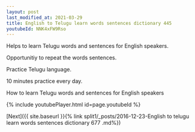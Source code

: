 ```yaml
---
layout: post
last_modified_at: 2021-03-29
title: English to Telugu learn words sentences dictionary 445 
youtubeId: NNK4xFW9Rso
---
```

 
 
Helps to learn Telugu words and sentences for English speakers.

Opportunitiy to repeat the words sentences. 

Practice Telugu language. 
 
10 minutes practice every day. 
 
How to learn Telugu words and sentences for English speakers 
 
{% include youtubePlayer.html id=page.youtubeId %}
 
 
[Next]({{ site.baseurl }}{% link  split1/_posts/2016-12-23-English to telugu learn words sentences dictionary 677 .md%})
 
